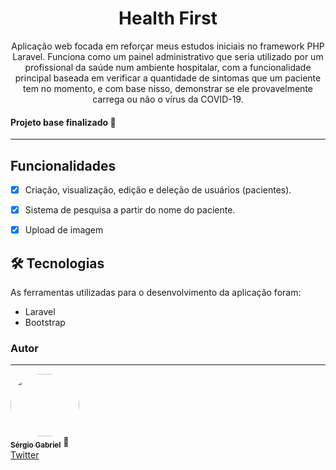 <h1 align="center">Health First</h1>
<p align="center">Aplicação web focada em reforçar meus estudos iniciais no framework PHP Laravel. Funciona como um painel administrativo que seria utilizado por um profissional da saúde num ambiente hospitalar, com a funcionalidade principal baseada em verificar a quantidade de sintomas que um paciente tem no momento, e com base nisso, demonstrar se ele provavelmente carrega ou não o vírus da COVID-19.</p>
<h4>Projeto base finalizado 🚀</h4>
<hr>
<h2>Funcionalidades</h3>

- [x] Criação, visualização, edição e deleção de usuários (pacientes).
- [x] Sistema de pesquisa a partir do nome do paciente.
- [x] Upload de imagem  


<h2>🛠 Tecnologias</h2>

As ferramentas utilizadas para o desenvolvimento da aplicação foram:

- Laravel
- Bootstrap

### Autor
---

<a href="https://github.com/0horaa">
 <img style="border-radius: 50px" src="https://github.com/0horaa.png" width="110px;" height="100px" alt=""/>
 <br />
 <sub><b>Sérgio Gabriel</b></sub></a> 🚀<br>
<a href="https://twitter.com/0hora_">Twitter</a><br>
